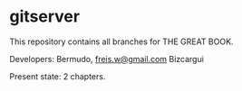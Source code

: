 # gitserver
This repository contains all branches for THE GREAT BOOK.

Developers: Bermudo, freis.w@gmail.com
            Bizcargui
            
            
Present state: 2 chapters.


